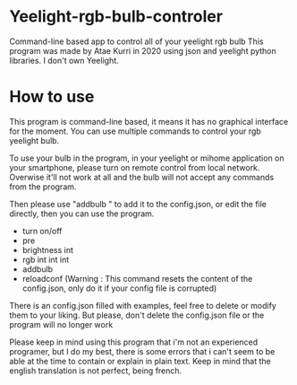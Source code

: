 # Yeelight-rgb-bulb-controler
Command-line based app to control all of your yeelight rgb bulb
This program was made by Atae Kurri in 2020 using json and yeelight python libraries.
I don't own Yeelight.


# How to use

This program is command-line based, it means it has no graphical interface for the moment.
You can use multiple commands to control your rgb yeelight bulb.

To use your bulb in the program, in your yeelight or mihome application on your smartphone, please turn on remote control from local network. Overwise it'll not work at all and the bulb will not accept any commands from the program.

Then please use "addbulb <name> <ip of your bulb>" to add it to the config.json, or edit the file directly, then you can use the program.

- <bulb name> turn on/off
- <bulb name> pre <see config.json>
- <bulb name> brightness int
- <bulb name> rgb int int int
- addbulb <name> <ip>
- reloadconf (Warning : This command resets the content of the config.json, only do it if your config file is corrupted)
  
There is an config.json filled with examples, feel free to delete or modify them to your liking.
But please, don't delete the config.json file or the program will no longer work


Please keep in mind using this program that i'm not an experienced programer, but I do my best, there is some errors that i can't seem to be able at the time to contain or explain in plain text. Keep in mind that the english translation is not perfect, being french.
